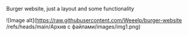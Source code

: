 Burger website, just a layout and some functionality

![Image alt](https://raw.githubusercontent.com/Weeelp/burger-website
/refs/heads/main/Архив с файлами/images/img1.png)
